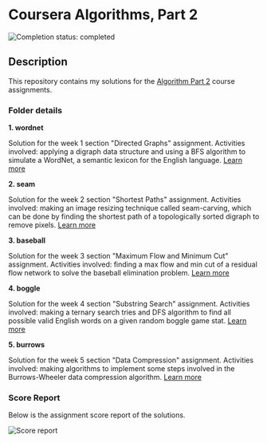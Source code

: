 # Coursera Algorithms, Part 2

![Completion status: completed](https://img.shields.io/badge/COMPLETION%20STATUS-COMPLETED-success?style=for-the-badge)

## Description
This repository contains my solutions for the [Algorithm Part 2](https://www.coursera.org/learn/algorithms-part2) course assignments.


### Folder details

**1. wordnet** 

Solution for the week 1 section "Directed Graphs" assignment. Activities involved: applying a digraph data structure and using a BFS algorithm to simulate a WordNet, a semantic lexicon for the English language. [Learn more](https://coursera.cs.princeton.edu/algs4/assignments/wordnet/specification.php)


**2. seam** 

Solution for the week 2 section "Shortest Paths" assignment. Activities involved: making an image resizing technique called seam-carving, which can be done by finding the shortest path of a topologically sorted digraph to remove pixels. [Learn more](https://coursera.cs.princeton.edu/algs4/assignments/seam/specification.php)


**3. baseball** 

Solution for the week 3 section  "Maximum Flow and Minimum Cut" assignment. Activities involved: finding a max flow and min cut of a residual flow network to solve the baseball elimination problem. [Learn more](https://coursera.cs.princeton.edu/algs4/assignments/baseball/specification.php)


**4. boggle** 

Solution for the week 4 section "Substring Search" assignment. Activities involved: making a ternary search tries and DFS algorithm to find all possible valid English words on a given random boggle game stat. [Learn more](https://coursera.cs.princeton.edu/algs4/assignments/boggle/specification.php)


**5. burrows** 

Solution for the week 5 section  "Data Compression" assignment. Activities involved: making algorithms to implement some steps involved in the Burrows-Wheeler data compression algorithm. [Learn more](https://coursera.cs.princeton.edu/algs4/assignments/burrows/specification.php)


### Score Report

Below is the assignment score report of the solutions.

![Score report](algorithm-2-score.png)

